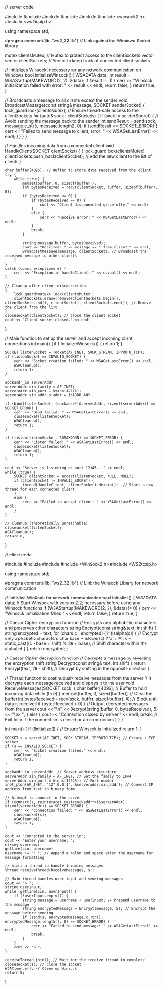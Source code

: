 // server code

#include <iostream>
#include <vector>
#include <thread>
#include <mutex>
#include <algorithm>
#include <winsock2.h>
#include <ws2tcpip.h>

using namespace std;

#pragma comment(lib, "ws2_32.lib")  // Link against the Windows Socket library

mutex clientsMutex;                // Mutex to protect access to the clientSockets vector
vector<SOCKET> clientSockets;      // Vector to keep track of connected client sockets

// Initializes Winsock, necessary for any network communication on Windows
bool InitializeWinsock() {
    WSADATA data;
    int result = WSAStartup(MAKEWORD(2, 2), &data);
    if (result != 0) {
        cerr << "Winsock initialization failed with error: " << result << endl;
        return false;
    }
    return true;
}

// Broadcasts a message to all clients except the sender
void BroadcastMessage(const string& message, SOCKET senderSocket) {
    lock_guard<mutex> lock(clientsMutex); // Ensure thread-safe access to the clientSockets
    for (auto& sock : clientSockets) {
        if (sock != senderSocket) {  // Avoid sending the message back to the sender
            int sendResult = send(sock, message.c_str(), message.length(), 0);
            if (sendResult == SOCKET_ERROR) {
                cerr << "Failed to send message to client, error: " << WSAGetLastError() << endl;
            }
        }
    }
}

// Handles incoming data from a connected client
void HandleClient(SOCKET clientSocket) {
    {
        lock_guard<mutex> lock(clientsMutex);
        clientSockets.push_back(clientSocket); // Add the new client to the list of clients
    }

    char buffer[4096]; // Buffer to store data received from the client
    try {
        while (true) {
            memset(buffer, 0, sizeof(buffer));
            int bytesReceived = recv(clientSocket, buffer, sizeof(buffer), 0);
            if (bytesReceived <= 0) {
                if (bytesReceived == 0) {
                    cout << "Client disconnected gracefully." << endl;
                }
                else {
                    cerr << "Receive error: " << WSAGetLastError() << endl;
                }
                break;
            }

            string message(buffer, bytesReceived);
            cout << "Received: " << message << " from client." << endl;
            BroadcastMessage(message, clientSocket); // Broadcast the received message to other clients
        }
    }
    catch (const exception& e) {
        cerr << "Exception in handleClient: " << e.what() << endl;
    }

    // Cleanup after client disconnection
    {
        lock_guard<mutex> lock(clientsMutex);
        clientSockets.erase(remove(clientSockets.begin(), clientSockets.end(), clientSocket), clientSockets.end()); // Remove the client from the list
    }
    closesocket(clientSocket); // Close the client socket
    cout << "Client socket closed." << endl;
}

// Main function to set up the server and accept incoming client connections
int main() {
    if (!InitializeWinsock()) {
        return 1;
    }

    SOCKET listenSocket = socket(AF_INET, SOCK_STREAM, IPPROTO_TCP);
    if (listenSocket == INVALID_SOCKET) {
        cerr << "Socket creation failed: " << WSAGetLastError() << endl;
        WSACleanup();
        return 1;
    }

    sockaddr_in serverAddr;
    serverAddr.sin_family = AF_INET;
    serverAddr.sin_port = htons(12345);
    serverAddr.sin_addr.s_addr = INADDR_ANY;

    if (bind(listenSocket, (sockaddr*)&serverAddr, sizeof(serverAddr)) == SOCKET_ERROR) {
        cerr << "Bind failed: " << WSAGetLastError() << endl;
        closesocket(listenSocket);
        WSACleanup();
        return 1;
    }

    if (listen(listenSocket, SOMAXCONN) == SOCKET_ERROR) {
        cerr << "Listen failed: " << WSAGetLastError() << endl;
        closesocket(listenSocket);
        WSACleanup();
        return 1;
    }

    cout << "Server is listening on port 12345..." << endl;
    while (true) {
        SOCKET clientSocket = accept(listenSocket, NULL, NULL);
        if (clientSocket != INVALID_SOCKET) {
            thread(HandleClient, clientSocket).detach();  // Start a new thread for each connected client
        }
        else {
            cerr << "Failed to accept client: " << WSAGetLastError() << endl;
        }
    }

    // Cleanup (theoretically unreachable)
    closesocket(listenSocket);
    WSACleanup();
    return 0;
}



// client code

#include <iostream>
#include <string>
#include <thread>
#include <WinSock2.h>
#include <WS2tcpip.h>

using namespace std;

#pragma comment(lib, "ws2_32.lib") // Link the Winsock Library for network communication

// Initialize WinSock for network communication
bool Initialize() {
    WSADATA data;
    // Start Winsock with version 2.2; necessary before using any Winsock functions
    if (WSAStartup(MAKEWORD(2, 2), &data) != 0) {
        cerr << "Winsock initialization failed." << endl;
        return false;
    }
    return true;
}

// Caesar Cipher encryption function
// Encrypts only alphabetic characters and preserves other characters
string Encrypt(const string& text, int shift) {
    string encrypted = text;
    for (char& c : encrypted) {
        if (isalpha(c)) { // Encrypt only alphabetic characters
            char base = islower(c) ? 'a' : 'A';
            c = static_cast<char>((c - base + shift) % 26 + base); // Shift character within the alphabet
        }
    }
    return encrypted;
}

// Caesar Cipher decryption function
// Decrypts a message by reversing the encryption shift
string Decrypt(const string& text, int shift) {
    return Encrypt(text, 26 - shift); // Decrypt by shifting in the opposite direction
}

// Thread function to continuously receive messages from the server
// It decrypts each message received and displays it to the user
void ReceiveMessages(SOCKET sock) {
    char buffer[4096]; // Buffer to hold incoming data
    while (true) {
        memset(buffer, 0, sizeof(buffer)); // Clear the buffer
        int bytesReceived = recv(sock, buffer, sizeof(buffer), 0); // Block until data is received
        if (bytesReceived > 0) {
            // Output decrypted messages from the server
            cout << "\n" << Decrypt(string(buffer, 0, bytesReceived), 5) << "\n> ";
        }
        else {
            cout << "Connection closed by server." << endl;
            break; // Exit loop if the connection is closed or an error occurs
        }
    }
}

int main() {
    if (!Initialize()) { // Ensure Winsock is initialized
        return 1;
    }

    SOCKET s = socket(AF_INET, SOCK_STREAM, IPPROTO_TCP); // Create a TCP socket
    if (s == INVALID_SOCKET) {
        cerr << "Socket creation failed." << endl;
        WSACleanup();
        return 1;
    }

    sockaddr_in serverAddr; // Server address structure
    serverAddr.sin_family = AF_INET; // Set the family to IPv4
    serverAddr.sin_port = htons(12345); // Port number
    inet_pton(AF_INET, "127.0.0.1", &serverAddr.sin_addr); // Convert IP address from text to binary form

    // Attempt to connect to the server
    if (connect(s, reinterpret_cast<sockaddr*>(&serverAddr), sizeof(serverAddr)) == SOCKET_ERROR) {
        cerr << "Connection failed: " << WSAGetLastError() << endl;
        closesocket(s);
        WSACleanup();
        return 1;
    }

    cout << "Connected to the server.\n";
    cout << "Enter your username: ";
    string username;
    getline(cin, username);
    username += ": "; // Append a colon and space after the username for message formatting

    // Start a thread to handle incoming messages
    thread receiveThread(ReceiveMessages, s);

    // Main thread handles user input and sending messages
    cout << "> ";
    string userInput;
    while (getline(cin, userInput)) {
        if (!userInput.empty()) {
            string message = username + userInput; // Prepend username to the message
            string encryptedMessage = Encrypt(message, 5); // Encrypt the message before sending
            if (send(s, encryptedMessage.c_str(), encryptedMessage.length(), 0) == SOCKET_ERROR) {
                cerr << "Failed to send message: " << WSAGetLastError() << endl;
                break;
            }
        }
        cout << "> ";
    }

    receiveThread.join(); // Wait for the receive thread to complete
    closesocket(s); // Close the socket
    WSACleanup(); // Clean up Winsock
    return 0;
}

